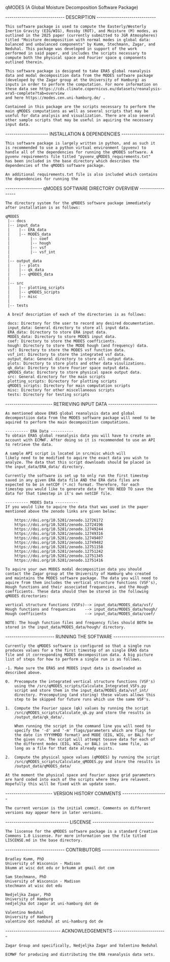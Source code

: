 qMODES (A Global Moisture Decomposition Software Package)

----------------------------- DESCRIPTION -----------------------------

    This software package is used to compute the Easterly/Westerly 
    Inertio Gravity (EIG/WIG), Rossby (ROT), and Moisture (M) modes, as
    outlined in the 2025 paper (currently submitted to JGR Atmospheres)
    titled "Moisture decomposition with normal modes in global data: 
    balanced and unbalanced components" by Kumm, Stechmann, Zagar, and
    Neduhal. This package was developed in support of the work 
    performed in said paper, and includes the scripts necessary to 
    compute both the physical space and Fourier space q components 
    outlined therein.

    This software package is designed to take ERA5 global reanalysis 
    data and modal decomposition data from the MODES software package 
    (developed by the Zagar group at the University of Hamburg) as 
    inputs in order to perform the computation. For more information on 
    these data see https://cds.climate.copernicus.eu/datasets/reanalysis-era5-complete?tab=overview 
    and here https://modes.cen.uni-hamburg.de/ .

    Contained in this package are the scripts necessary to perform the 
    main qMODES computations as well as several scripts that may be 
    useful for data analysis and visualization. There are also several
    other sample scripts that may be useful in aquiring the necessary 
    input data.


--------------------- INSTALLATION & DEPENDENCIES ---------------------

    This software package is largely written in python, and as such it 
    is recommended to use a python virtual environment (pyvenv) to 
    handle all of the dependencies for running the qMODES software. A 
    pyvenv requirements file titled "pyvenv_qMODES_requirements.txt" 
    has been included in the base directory which describes the 
    dependencies of the qMODES software package.

    An additional requirements.txt file is also included which contains the dependencies for running the 


------------------ qMODES SOFTWARE DIRECTORY OVERVIEW -----------------

    The directory system for the qMODES software package immediately 
    after installation is as follows:

    qMODES
     |-- docs
     |-- input_data
     |    |-- ERA_data
     |    |-- MODES_data
     |         |-- coef
     |         |-- hough
     |         |-- vsf
     |         |-- vsf_int
     |
     |-- output_data
     |    |-- plots
     |    |-- qk_data
     |    |-- qMODES_data
     |
     |-- src
     |    |-- plotting_scripts
     |    |-- qMODES_scripts
     |    |-- misc
     |
     |-- tests

     A breif description of each of the directories is as follows:

     docs: Directory for the user to record any desired documentation.
     input_data: General directory to store all input data.
     ERA_data: Directory to store ERA input data.
     MODES_data: Directory to store MODES input data.
     coef: Directory to store the MODES coefficients.
     hough: Directory to store the MODE hough (and frequency) data.
     vsf: Directory to store the MODES vsf function data.
     vsf_int: Directory to store the integrated vsf data.
     output_data: General directory to store all output data.
     plots: Directory to store plots and other data visulizations.
     qk_data: Directory to store Fourier space output data.
     qMODES_data: Directory to store physical space output data.
     src: General directory for the main scripts
     plotting_scripts: Directory for plotting scripts
     qMODES_scripts: Directory for main computation scripts
     misc: Directory for other miscellaneous scripts
     tests: Directory for testing scripts


----------------------- RETRIEVING INPUT DATA ------------------------

    As mentioned above ERA5 global reanalysis data and global 
    decompostiion data from the MODES software package will need to be
    aquired to perform the main decomposition computations.

    ---------- ERA Data ----------
    To obtain ERA5 global reanalysis data you will have to create an 
    account with ECMWF. After doing so it is recommended to use an API
    to retrieve the data.

    A sample API script is located in src/misc which will 
    likely need to be modified to aquire the exact data you wish to 
    analyze. The data that this script downloads should be placed in
    the input_data/ERA_data/ directory.

    Currently the software is set up to only run the first timestep 
    saved in any given ERA data file AND the ERA data files are 
    expected to be in netCDF (*.nc) format. Therefore, for each 
    timestep you would like to generate data for YOU NEED TO save the
    data for that timestep in it's own netCDF file.
    
    ---------- MODES Data ----------
    If you would like to aquire the data that was used in the paper 
    mentioned above the zenodo links are given below:

        https://doi.org/10.5281/zenodo.12726172
        https://doi.org/10.5281/zenodo.12724196
        https://doi.org/10.5281/zenodo.12749244
        https://doi.org/10.5281/zenodo.12749316
        https://doi.org/10.5281/zenodo.12749407
        https://doi.org/10.5281/zenodo.12749482
        https://doi.org/10.5281/zenodo.12751158
        https://doi.org/10.5281/zenodo.12751242
        https://doi.org/10.5281/zenodo.12751345
        https://doi.org/10.5281/zenodo.12751416

    To aquire your own MODES modal decomposition data you should 
    contact the Zagar group at the University of Hamburg who created 
    and maintains the MODES software package. The data you will need to
    aquire from them includes the vertical structure functions (VSF's),
    Hough functions and their associated frequencies, and the Hough 
    coefficients. These data should then be stored in the following 
    qMODES directories:

    vertical structure functions (VSFs)--> input_data/MODES_data/vsf/
    Hough functions and frequencies    --> input_data/MODES_data/hough/
    Hough coefficients                 --> input_data/MODES_data/coef/

    NOTE: The hough function files and frequency files should BOTH be
    stored in the input_data/MODES_data/hough/ directory.

------------------------ RUNNING THE SOFTWARE -------------------------

    Currently the qMODES software is configured so that a single run 
    produces values for a the first timestep of an single ERA5 data 
    file and it corresponding MODES decomposition data. A big picture 
    list of steps for how to perform a single run is as follows.

    -1. Make sure the ERA5 and MODES input data is downloaded as 
    described above.

    0.  Precompute the integrated vertical structure functions (VSF's) 
        using the /src/qMODES_scripts/Calculate_Integrated_VSFs.py 
        script and store them in the input_data/MODES_data/vsf_int/ 
        directory. Precomputing (and storing) these values allows this
        step to be skipped for future runs which use the same VSF's.

    1.  Compute the Fourier space (qk) values by running the script 
        /src/qMODES_scripts/Calculate_qk.py and store the results in
        /output_data/qk_data/. 
       
        When running the script in the command line you will need to 
        specify the '-d' and '-m' flags/parameters which are flags for 
        the date (in YYYYMMDD format) and MODE (EIG, WIG, or BAL) for 
        the given run. The script will attempt tosave data for each of 
        the different modes (EIG, WIG, or BAL) in the same file, as 
        long as a file for that date already exists.

    2.  Compute the physical space values (qMODES) by running the script
        /src/qMODES_scripts/Calculate_qMODES.py and store the results in
        /output_data/qMODES_data/

    At the moment the physical space and fourier space grid parameters 
    are hard coded into each of the scripts where they are relavent.
    Hopefully this will be fixed with an update soon.


----------------------- VERSION HISTORY COMMENTS ----------------------

    The current version is the initial commit. Comments on different 
    versions may appear here in later versions.


------------------------------- LISCENSE ------------------------------    

    The liscense for the qMODES software package is a standard Creative Commons 1.0 Liscense. For more information see the file titled 
    LISCENSE.md in the base directory.


----------------------------- CONTRIBUTORS ----------------------------

    Bradley Kumm, PhD 
    University of Wisconsin - Madison
    bkumm at wisc dot edu or brkumm at gmail dot com

    Sam Stechmann, PhD
    University of Wisconsin - Madison
    stechmann at wisc dot edu

    Nedjeljka Zagar, PhD
    University of Hamburg
    nedjeljka dot zagar at uni-hamburg dot de

    Valentino Neduhal
    University of Hamburg
    valentino dot neduhal at uni-hamburg dot de

--------------------------- ACKNOWLEDGEMENTS --------------------------

    Zagar Group and specifically, Nedjeljka Zagar and Valentino Neduhal

    ECMWF for producing and distributing the ERA reanalysis data sets.




